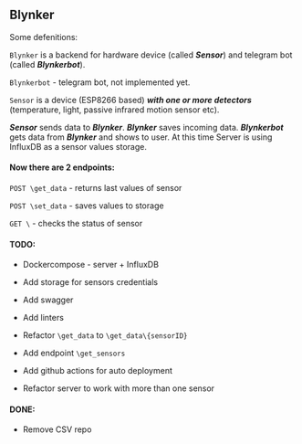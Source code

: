 ## Blynker

Some defenitions:

`Blynker` is a backend for hardware device (called ***Sensor***) and telegram bot (called ***Blynkerbot***). 

`Blynkerbot` - telegram bot, not implemented yet.

`Sensor` is a device (ESP8266 based) ***with one or more detectors*** 
(temperature, light, passive infrared motion sensor etc).

_**Sensor**_ sends data to _**Blynker**_. _**Blynker**_ saves incoming data.
_**Blynkerbot**_ gets data from _**Blynker**_ and shows to user.
At this time Server is using InfluxDB as a sensor values storage.

#### Now there are 2 endpoints:
`POST \get_data` - returns last values of sensor 

`POST \set_data` - saves values to storage

`GET \` - checks the status of sensor

#### TODO:

- Dockercompose - server + InfluxDB
- Add storage for sensors credentials
- Add swagger
- Add linters
- Refactor `\get_data` to `\get_data\{sensorID}`
- Add endpoint `\get_sensors`
- Add github actions for auto deployment

- Refactor server to work with more than one sensor

#### DONE:

- Remove CSV repo


